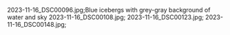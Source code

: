 2023-11-16_DSC00096.jpg;Blue icebergs with grey-gray background of water and sky
2023-11-16_DSC00108.jpg;
2023-11-16_DSC00123.jpg;
2023-11-16_DSC00148.jpg;